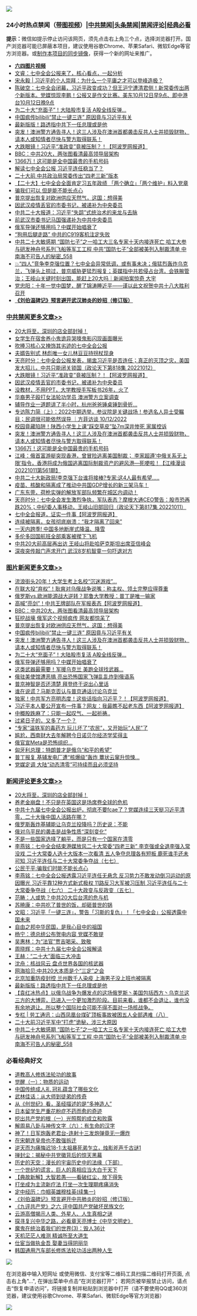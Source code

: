 ![](https://raw.githubusercontent.com/jsvpn/jsproxy/dev/64photo/fqnews-qr.jpg)

<div id="tt">
<h3>24小时热点禁闻（<a href="https://aaa.v2dns.tk/?QAjUl=BgRp5UNKRn&T5Vk=fPVH&Q59Ab=WxGE" target="_blank">带图视频</a>）|<a href="#%E4%B8%AD%E5%85%B1%E7%A6%81%E9%97%BB%E6%9B%B4%E5%A4%9A%E6%96%87%E7%AB%A0">中共禁闻</a>|<a href="#%E5%9B%BE%E7%89%87%E6%96%B0%E9%97%BB%E6%9B%B4%E5%A4%9A%E6%96%87%E7%AB%A0">头条禁闻</a>|<a href="#%E6%96%B0%E9%97%BB%E8%AF%84%E8%AE%BA%E6%9B%B4%E5%A4%9A%E6%96%87%E7%AB%A0">禁闻评论|<a href="#%E5%BF%85%E7%9C%8B%E7%BB%8F%E5%85%B8%E5%A5%BD%E6%96%87">经典必看</a></h3>
<div><b>提示：</b>微信如提示停止访问该网页，须先点击右上角三个点，选择浏览器打开。国产浏览器可能已屏蔽本项目，建议使用谷歌Chrome、苹果Safari、微软Edge等官方浏览器。或<a href="%E5%88%B6%E4%BD%9Cgit%E7%A6%81%E9%97%BB%E9%95%9C%E5%83%8F.md">制作本项目的同步镜像</a>，获得一个新的网址来推广。</div>
<ul>
<li><b><a href="http://d2.v2rss.gq/64.mp4" target="_blank">六四图片视频</a></b></li>
<li><a href="/sohnews/20221012/1796391.md">文睿：七中全会公报来了，核心看点，一起分析</a></li>
<li><a href="/baitai/20221012/1796322.md">宋永毅 | 习近平的个人崇拜：为什么一个平庸之才可以登峰造极？</a></li>
<li><a href="/sohnews/20221012/1796386.md">陈破空：七中全会闭幕，习近平政变成功？但王沪宁遭清君侧！新常委传出两个新版本。党媒惊现李鹏！公报又是作文比赛。美东10月12日早9点、即中港台10月12日晚9点</a></li>
<li><a href="/topimagenews/20221012/1796362.md">为二十大“充面子”！大陆股市复活 A股全线反弹…</a></li>
<li><a href="/topimagenews/20221013/1796497.md">中国疯传bilibili“禁止一键三连” 原因竟与习近平有关</a></li>
<li><a href="/comments/20221013/1796561.md">最新版版！路透指中共下一任总理或是他</a></li>
<li><a href="/topimagenews/20221012/1796346.md">突发！澳洲警方通告寻人！这三人涉及在澳洲首都袭击反共人士并损毁财物，请本人或知情者尽快与警方取得联系！</a></li>
<li><a href="/cbnews/20221013/1796628.md">大跌眼镜！习近平“准政变”竟被压制？！【阿波罗网报道】</a></li>
<li><a href="/topimagenews/20221013/1796674.md">BBC：中共20大，两张图看清最高领导层架构</a></li>
<li><a href="/cbnews/20221012/1796371.md">1366万！这可能是全中国最贵的手机号码</a></li>
<li><a href="/ssgc/20221013/1796535.md">解读七中全会公报 习近平连任稳当了？</a></li>
<li><a href="/comments/20221013/1796509.md">二十大前 中共政治局常委传出“四老三新”版本</a></li>
<li><a href="/headline/20221012/1796438.md">【二十大】七中全会全面肯定习五年政绩 「两个确立」「两个维护」料入党章</a></li>
<li><a href="/cnnews/20221012/1796372.md">骗我们可以 但是能不能长点心</a></li>
<li><a href="/topimagenews/20221013/1796552.md">普京提出恢复对欧洲供应天然气，这国：想得美</a></li>
<li><a href="/cbnews/20221013/1796554.md">因武汉疫情丢官的市委书记，被递补为中央委员</a></li>
<li><a href="/headline/20221012/1796368.md">中共二十大报道：习近平“失踪”式统治术的来龙与去脉</a></li>
<li><a href="/cnnews/20221013/1796521.md">前武汉市委书记马国强递补为中共中央委员</a></li>
<li><a href="/topimagenews/20221012/1796334.md">俄军导弹还够用吗？中媒开始唱衰了</a></li>
<li><a href="/cnnews/20221013/1796558.md">“狗用后腿走路” 中共的C919客机注定失败</a></li>
<li><a href="/comments/20221013/1796519.md">中共二十大敏感期 “国防七子”之一哈工大三名专家十天内接连死亡 哈工大参与研发神舟号系列飞船等军工工程 中共“国防七子”全部被美列入制裁清单 中南海不可告人的秘密_558</a></li>
<li><a href="/sohnews/20221012/1796303.md">💥“四人”竞争李克强位置？七中全会异常低调，或有事未决；俄猛烈轰炸乌克兰，飞弹头上掠过，普京威胁更猛烈报复；英媒指中共若侵占台湾，会铁腕管治；王岐山关键时刻出国，能赶上20大吗｜新闻拍案惊奇 大宇</a></li>
<li><a href="/baitai/20221012/1796328.md">党忠阳：十年一觉中国梦，醒了锦涛睡近平――谨以此文祝贺中共十八大胜利召开</a></li>
<li><b><a href="/comments/20200207/1272816.md" target="_blank">《刘伯温碑记》预言避开武汉肺炎的妙招（修订版）</a></b></li>
</ul>
</div>

<div class="catlist">
<h3><a href="/cbnews/" target="_blank">中共禁闻</a><span><a href="/cbnews/" target="_blank" rel="nofollow">更多文章>></a></span></h3>
<ul>
<li><a href="/comments/20221013/1796734.md" target="_blank">20大将至，深圳的店全部封掉！</a></li>
<li><a href="/cbnews/20221013/1796719.md" target="_blank">女学生在宿舍养小鬼诡异哭嚎鬼影闪现画面曝光</a></li>
<li><a href="/cbnews/20221013/1796705.md" target="_blank">吹捧习核心又掩饰其劣迹的七中全会公报</a></li>
<li><a href="/cbnews/20221013/1796678.md" target="_blank">夫婿告别式 林彪唯一女儿林豆豆持拐杖现身</a></li>
<li><a href="/cbnews/20221013/1796651.md" target="_blank">天亮时分：七中全会公报发表，揭盅习近平是否连任；真正的灭顶之灾，美国发大招儿，中共只能闭关锁国（政论天下第818集 20221012）</a></li>
<li><a href="/cbnews/20221013/1796628.md" target="_blank">大跌眼镜！习近平“准政变”竟被压制？！【阿波罗网报道】</a></li>
<li><a href="/cbnews/20221013/1796554.md" target="_blank">因武汉疫情丢官的市委书记，被递补为中央委员</a></li>
<li><a href="/cbnews/20221013/1796530.md" target="_blank">没教材，不用PPT，大学教授手写板书26年，火了</a></li>
<li><a href="/cbnews/20221013/1796518.md" target="_blank">华裔男子殴打女法轮功学员 澳洲警方立案调查</a></li>
<li><a href="/cbnews/20221013/1796511.md" target="_blank">辅导作业一道题讲了半小时，杭州爸爸锤桌锤到骨折…</a></li>
<li><a href="/comments/20221012/1796472.md" target="_blank">专访陈力简（上）：2022中期选举，参议院是关键战场！参选名人异士受瞩目；民调很可能依然误导 ｜方菲访谈 10/12/2022</a></li>
<li><a href="/cbnews/20221012/1796433.md" target="_blank">校园竟藏陷阱！陕西小学生上课“踩空草皮”坠7m深井惨死 家属控诉</a></li>
<li><a href="/topimagenews/20221012/1796346.md" target="_blank">突发！澳洲警方通告寻人！这三人涉及在澳洲首都袭击反共人士并损毁财物，请本人或知情者尽快与警方取得联系！</a></li>
<li><a href="/cbnews/20221012/1796371.md" target="_blank">1366万！这可能是全中国最贵的手机号码</a></li>
<li><a href="/cbnews/20221012/1796290.md" target="_blank">江峰：俄首富游艇突现香港，曾冒险逃离美国制裁； 李家超遵‘中俄关系无上限’指令，香港将成为俄国逃离国际制裁资产的避风港—死哽啦！【江峰漫谈20221011第561期】</a></li>
<li><a href="/cbnews/20221012/1796261.md" target="_blank">中共二十大新政局!李克强下台谁将接棒?专家:这4人最有希望…..</a></li>
<li><a href="/comments/20221012/1796247.md" target="_blank">疫苗、核酸和隔离成了推动中共国GDP增长的新三架马车！</a></li>
<li><a href="/comments/20221012/1796246.md" target="_blank">广东东莞，荷枪实弹的解放军部队频繁在城区内调动！</a></li>
<li><a href="/cbnews/20221012/1796196.md" target="_blank">天亮时分：七中全会发生激烈争执，军队表态？摩根大通CEO警告：股市恐再跌20%；中纪委人事移动，王岐山旧部回归（政论天下第817集 20221011）</a></li>
<li><a href="/cbnews/20221012/1796137.md" target="_blank">七中全会报道，证实一件事【阿波罗网报道】</a></li>
<li><a href="/cbnews/20221012/1796082.md" target="_blank">连续被隔离，女孩彻底崩溃：“我才隔离了回来”</a></li>
<li><a href="/cbnews/20221012/1796081.md" target="_blank">一天内跨季! 中国多地断崖式降温、降雪</a></li>
<li><a href="/cbnews/20221012/1796067.md" target="_blank">多伦多回国航班全部乘客被撵下飞机</a></li>
<li><a href="/cbnews/20221012/1796038.md" target="_blank">中共20大前高层再出访 王岐山将赴哈萨克斯坦出席亚信峰会</a></li>
<li><a href="/cbnews/20221011/1795973.md" target="_blank">深夜突传敲门声求开门 武汉8岁机智童一句吓退对方</a></li>

</ul>
</div>
<div class="catlist">
<h3><a href="/topimagenews/" target="_blank">图片新闻</a><span><a href="/topimagenews/" target="_blank" rel="nofollow">更多文章>></a></span></h3>
<ul>
<li><a href="/topimagenews/20221013/1796738.md" target="_blank">流浪街头20年！大学生考上名校“沉迷游戏”…</a></li>
<li><a href="/topimagenews/20221013/1796735.md" target="_blank">在联大投“弃权”！耿爽对乌俄战争说嘴：称主权、领土完整应得尊重</a></li>
<li><a href="/topimagenews/20221013/1796704.md" target="_blank">俄罗斯vs.欧洲能源战大逆转？耶鲁大学教授：普丁是唯一输家</a></li>
<li><a href="/topimagenews/20221013/1796675.md" target="_blank">高喊“亮剑”！中共王牌部队在军报表态【阿波罗网报道】</a></li>
<li><a href="/topimagenews/20221013/1796674.md" target="_blank">BBC：中共20大，两张图看清最高领导层架构</a></li>
<li><a href="/topimagenews/20221013/1796653.md" target="_blank">狂挖战壕 俄军这个视频疯传 网友都惊呆了</a></li>
<li><a href="/topimagenews/20221013/1796552.md" target="_blank">普京提出恢复对欧洲供应天然气，这国：想得美</a></li>
<li><a href="/topimagenews/20221013/1796497.md" target="_blank">中国疯传bilibili“禁止一键三连” 原因竟与习近平有关</a></li>
<li><a href="/topimagenews/20221012/1796346.md" target="_blank">突发！澳洲警方通告寻人！这三人涉及在澳洲首都袭击反共人士并损毁财物，请本人或知情者尽快与警方取得联系！</a></li>
<li><a href="/topimagenews/20221012/1796362.md" target="_blank">为二十大“充面子”！大陆股市复活 A股全线反弹…</a></li>
<li><a href="/topimagenews/20221012/1796334.md" target="_blank">俄军导弹还够用吗？中媒开始唱衰了</a></li>
<li><a href="/topimagenews/20221012/1796333.md" target="_blank">这类武器最需要！军援乌克兰 美跑全球找武器…</a></li>
<li><a href="/topimagenews/20221012/1796271.md" target="_blank">俄驻美使馆遭恶搞 亮出恐怖国家飞弹乱乱炸到俄语系</a></li>
<li><a href="/topimagenews/20221012/1796234.md" target="_blank">普京神智是否还清楚 拜登终于说出心里话</a></li>
<li><a href="/topimagenews/20221012/1796154.md" target="_blank">谁在说谎？马斯克否认与普京通话讨论乌克兰</a></li>
<li><a href="/topimagenews/20221012/1796147.md" target="_blank">独家！中共军方亮明态度！这些话指向习近平？！【阿波罗网报道】</a></li>
<li><a href="/topimagenews/20221012/1796136.md" target="_blank">习近平本人要公开宣布一件事？网友：我最瞧不起老东西【阿波罗网报道】</a></li>
<li><a href="/topimagenews/20221012/1796135.md" target="_blank">中概股跌麻了：只能一起叹气、一起祈祷..</a></li>
<li><a href="/topimagenews/20221012/1796113.md" target="_blank">过紧日子的，又多了一个？</a></li>
<li><a href="/topimagenews/20221012/1796102.md" target="_blank">“专家”温铁军的毒药方 玩儿坏了“农民”，又开始玩“人民”了</a></li>
<li><a href="/topimagenews/20221012/1796093.md" target="_blank">尴尬，西南财大去年解聘今日诺贝尔经济学奖得主</a></li>
<li><a href="/topimagenews/20221012/1796092.md" target="_blank">俄官宣Meta是恐怖组织…</a></li>
<li><a href="/topimagenews/20221012/1796080.md" target="_blank">匈牙利总理：特朗普才是俄乌“和平的希望”</a></li>
<li><a href="/topimagenews/20221011/1795918.md" target="_blank">普丁报复 基辅发电厂遭“核爆级”轰炸 蕈状云窜升惊悚…</a></li>
<li><a href="/topimagenews/20221011/1795897.md" target="_blank">党媒定调 大陆“动态清零”可持续而且必须坚持</a></li>

</ul>
</div>
<div class="catlist">
<h3><a href="/comments/" target="_blank">新闻评论</a><span><a href="/comments/" target="_blank" rel="nofollow">更多文章>></a></span></h3>
<ul>
<li><a href="/comments/20221013/1796734.md" target="_blank">20大将至，深圳的店全部封掉！</a></li>
<li><a href="/comments/20221013/1796707.md" target="_blank">养老金崩盘！不只是在英国这是场席卷全球的危机</a></li>
<li><a href="/comments/20221013/1796703.md" target="_blank">中共十九届七中全会公报出炉，彻底不要fcae了？党媒连续三天挺习近平清零，二十大後中国人活路在哪？</a></li>
<li><a href="/comments/20221013/1796694.md" target="_blank">俄罗斯轰炸基辅能让乌克兰投降吗？历史说：不能</a></li>
<li><a href="/comments/20221013/1796693.md" target="_blank">俄对乌平民的袭击是战争性质“深刻变化”</a></li>
<li><a href="/comments/20221013/1796692.md" target="_blank">不是一些国家选择了躺平，而是只有一个国家在清零</a></li>
<li><a href="/comments/20221013/1796682.md" target="_blank">李燕铭：七中全会结束港媒放风二十大常委“四老三新” 李克强或全退李强入常没戏 二十大常委人选十大版本一次看清 五人争夺总理各有短板 鹿死谁手还未可知 习近平连任与二十大常委争夺战（七七）</a></li>
<li><a href="/comments/20221013/1796662.md" target="_blank">公民于平:骗我们时能不能长点心</a></li>
<li><a href="/comments/20221013/1796627.md" target="_blank">李燕铭：七中全会公报透露习近平连任无悬念 反习势力不敢发动倒习运动的原因曝光 习近平靠12种方式新式极权 11路反习大军被习压制 习近平连任与二十大常委争夺战（七六） 二十大政变与反政变（五七）</a></li>
<li><a href="/comments/20221013/1796603.md" target="_blank">范畴：人或势？中共20大后台湾的危与机</a></li>
<li><a href="/comments/20221013/1796602.md" target="_blank">苏暁康：中共吃了普世的饭，却砸普世的锅</a></li>
<li><a href="/comments/20221013/1796601.md" target="_blank">文昭：习近平「一键三连」，警告「习斯的复仇」！「七中全会」公报透露中国未来</a></li>
<li><a href="/comments/20221013/1796585.md" target="_blank">自由之邦中华民国，是我心目中的祖国</a></li>
<li><a href="/comments/20221013/1796584.md" target="_blank">杨宁：德总统公布贺电内容 党媒不敢提</a></li>
<li><a href="/comments/20221013/1796583.md" target="_blank">吴惠林：为“法官”贾吉喝采、致敬</a></li>
<li><a href="/comments/20221013/1796582.md" target="_blank">周晓辉：中共十九届七中全会公报解读</a></li>
<li><a href="/comments/20221013/1796581.md" target="_blank">王赫：“二十大”面临三大冲击</a></li>
<li><a href="/comments/20221013/1796580.md" target="_blank">沈舟：核战风云 盘点世界各国的核武器</a></li>
<li><a href="/comments/20221013/1796579.md" target="_blank">网海拾贝:中共20大本质是个“三定”之会</a></li>
<li><a href="/comments/20221013/1796562.md" target="_blank">北京加重防疫封控 兰州数千人染疫 上海男子没上班也被隔离</a></li>
<li><a href="/comments/20221013/1796561.md" target="_blank">最新版版！路透指中共下一任总理或是他</a></li>
<li><a href="/comments/20221013/1796549.md" target="_blank">【袁红冰热点】以俄乌战争为爆发点的这场俄罗斯丶美国包括西方丶乌克兰这三方的大博弈，已进入一个更加激烈阶段。目前来看，谁都不会退让，谁也没有余地退让。所以整个国际社会可能不得不面对一场核战争。</a></li>
<li><a href="/comments/20221013/1796528.md" target="_blank">专栏 | 劳工通讯：山西凤凰台煤矿顶板事故被困五人全部遇难（八）</a></li>
<li><a href="/comments/20221013/1796525.md" target="_blank">二十大前习近平军中“打虎”诡秘，涉三大原因</a></li>
<li><a href="/comments/20221013/1796519.md" target="_blank">中共二十大敏感期 “国防七子”之一哈工大三名专家十天内接连死亡 哈工大参与研发神舟号系列飞船等军工工程 中共“国防七子”全部被美列入制裁清单 中南海不可告人的秘密_558</a></li>

</ul>
</div>

<div class="catlist">
<h3>必看经典好文</h3>
<ul>
<li><a href="/comments/20200805/1375080.md" target="_blank">道教高人修炼法轮功的故事</a></li>
<li><a href="/comments/20200810/1377609.md" target="_blank">觉醒（一）：物质的运动</a></li>
<li><a href="/bannedvideo/20211002/1631942.md" target="_blank">中国传统成人礼 冠礼蕴含了哪些文化</a></li>
<li><a href="/topimagenews/20130216/104433.md" target="_blank">武林佳话：从大师到徒弟的传奇</a></li>
<li><a href="/comments/20210223/1492392.md" target="_blank">从《创世纪》看，圣经描述的是“多神造人”</a></li>
<li><a href="/comments/20210324/1511732.md" target="_blank">日本留学生严重花粉症不药而愈的奇迹</a></li>
<li><a href="/comments/20200629/1352460.md" target="_blank">挖出共产党的根（一）光照帮的成立和败露</a></li>
<li><a href="/tculture/20170925/832035.md" target="_blank">解周易八卦与神传文字（六）：有生命的汉字</a></li>
<li><a href="/cnnews/aboluonews/20150422/388322.md" target="_blank">神了！日军炮轰老君台-连射十三发炮弹竟无一爆炸</a></li>
<li><a href="/lifebaike/20200315/1294178.md" target="_blank">在宋朝连皇帝也不敢强拆迁</a></li>
<li><a href="/tculture/20190304/1091068.md" target="_blank">逆天而为痛悔迟18-1:太祖暴死弟乍立，烛影斧声千古谜1</a></li>
<li><a href="/topimagenews/20170218/694213.md" target="_blank">掸封尘：揭秘中共党徽背后的惊天黑幕</a></li>
<li><a href="/tculture/20121025/73066.md" target="_blank">历史的天空：漫长的宇宙历史中的法缘（下部）</a></li>
<li><a href="/comments/20200621/1348067.md" target="_blank">一个世纪的谎言，巨人的真相应当大白于天下</a></li>
<li><a href="/comments/20201217/1449706.md" target="_blank">【典故新解】大智若愚——看破红尘，放下得失</a></li>
<li><a href="/cbnews/20210810/1603566.md" target="_blank">打坐成为主流新疗法 打坐一次生理期疼痛消失</a></li>
<li><a href="/tculture/20161028/606931.md" target="_blank">定中经历：巾帼英雄穆桂英(续集一)</a></li>
<li><a href="/comments/20200207/1272816.md" target="_blank">《刘伯温碑记》预言避开中共肺炎的妙招（修订版）</a></li>
<li><a href="/bookonline/20131116/201050.md" target="_blank">《九评共产党》之六 评中国共产党破坏民族文化</a></li>
<li><a href="/comments/20200919/82684.md" target="_blank">云游高僧揭示人类、外星人、人生真相之谜</a></li>
<li><a href="/comments/20220808/1768773.md" target="_blank">探寻复兴中华之路，必看章天亮博士《中华文明史》</a></li>
<li><a href="/topimagenews/20180521/945342.md" target="_blank">魔鬼在统治着我们的世界(3)：毁人36计</a></li>
<li><a href="/comments/20210302/1496716.md" target="_blank">天机茫茫人难测 精诚所至大道生</a></li>
<li><a href="/lifebaike/20161111/612348.md" target="_blank">仕宦当做执金吾 娶妻当得阴丽华</a></li>
<li><a href="/cbnews/20220922/1787482.md" target="_blank">韩国通用汽车部长修炼法轮功活出两种人生</a></li>

</ul>
</div>

![](https://raw.githubusercontent.com/jsvpn/jsproxy/dev/64photo/fqnews-qr.jpg)

在浏览器中输入短网址 或使用微信、支付宝等二维码工具扫描二维码打开页面, 点击右上角"...", 在弹出菜单中点击“在浏览器打开”； 若网页被举报禁止访问，请点击“恢复申请访问”，将链接复制并粘贴到浏览器中打开（请不要使用QQ或360浏览器，建议使用谷歌Chrome、苹果Safari、微软Edge等官方浏览器）

![](https://raw.githubusercontent.com/jsvpn/jsproxy/dev/64photo/wx.jpg)